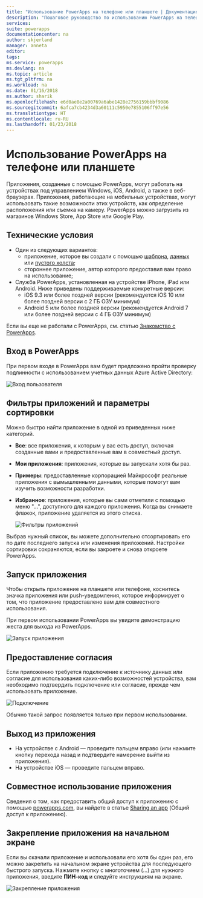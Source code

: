 ```yaml
---
title: "Использование PowerApps на телефоне или планшете | Документация Майкрософт"
description: "Пошаговое руководство по использованию PowerApps на телефонах и планшетах"
services: 
suite: powerapps
documentationcenter: na
author: skjerland
manager: anneta
editor: 
tags: 
ms.service: powerapps
ms.devlang: na
ms.topic: article
ms.tgt_pltfrm: na
ms.workload: na
ms.date: 01/16/2018
ms.author: sharik
ms.openlocfilehash: e6d0ae8e2a00769a6abe1428e2756159bbbf9086
ms.sourcegitcommit: 6afca7cb4234d3a60111c5950e7855106ff97e56
ms.translationtype: HT
ms.contentlocale: ru-RU
ms.lasthandoff: 01/23/2018
---
```

# <a name="use-powerapps-on-a-phone-or-a-tablet"></a>Использование PowerApps на телефоне или планшете
Приложения, созданные с помощью PowerApps, могут работать на устройствах под управлением Windows, iOS, Android, а также в веб-браузерах. Приложения, работающие на мобильных устройствах, могут использовать такие возможности этих устройств, как определение расположения или съемка на камеру. PowerApps можно загрузить из магазинов Windows Store, App Store или Google Play.

## <a name="prerequisites"></a>Технические условия
* Один из следующих вариантов:
  * приложение, которое вы создали с помощью [шаблона](get-started-test-drive.md), [данных](get-started-create-from-data.md) или [пустого холста](get-started-create-from-blank.md);
  * стороннее приложение, автор которого предоставил вам право на использование;
* Служба PowerApps, установленная на устройстве iPhone, iPad или Android. Ниже приведены поддерживаемые конкретные версии:  
  * iOS 9.3 или более поздней версии (рекомендуется iOS 10 или более поздней версии с 2 ГБ ОЗУ минимум)
  * Android 5 или более поздней версии (рекомендуется Android 7 или более поздней версии с 4 ГБ ОЗУ минимум)

Если вы еще не работали с PowerApps, см. статью [Знакомство с PowerApps](getting-started.md).

## <a name="sign-in-to-powerapps"></a>Вход в PowerApps
При первом входе в PowerApps вам будет предложено пройти проверку подлинности с использованием учетных данных Azure Active Directory:  

![Вход пользователя](./media/run-app-client/run-client-login.png)

## <a name="app-filters-and-sorting-options"></a>Фильтры приложений и параметры сортировки
Можно быстро найти приложение в одной из приведенных ниже категорий.

* **Все**: все приложения, к которым у вас есть доступ, включая созданные вами и предоставленные вам в совместный доступ.
* **Мои приложения**: приложения, которые вы запускали хотя бы раз.
* **Примеры**: предоставленные корпорацией Майкрософт реальные приложения с вымышленными данными, которые помогут вам изучить возможности разработки.
* **Избранное**: приложения, которые вы сами отметили с помощью меню "...", доступного для каждого приложения. Когда вы снимаете флажок, приложение удаляется из этого списка.

    ![Фильтры приложений](./media/run-app-client/run-client-applist.png)

Выбрав нужный список, вы можете дополнительно отсортировать его по дате последнего запуска или изменения приложений. Настройки сортировки сохраняются, если вы закроете и снова откроете PowerApps.  

## <a name="open-an-app"></a>Запуск приложения
Чтобы открыть приложение на планшете или телефоне, коснитесь значка приложения или push-уведомления, которое информирует о том, что приложение предоставлено вам для совместного использования.

При первом использовании PowerApps вы увидите демонстрацию жеста для выхода из PowerApps.

![Запуск приложения](./media/run-app-client/run-client-app.png)

## <a name="give-consent"></a>Предоставление согласия
Если приложению требуется подключение к источнику данных или согласие для использования каких-либо возможностей устройства, вам необходимо подтвердить подключение или согласие, прежде чем использовать приложение.  

![Подключение](./media/run-app-client/app-connection.png)

Обычно такой запрос появляется только при первом использовании.

## <a name="exit-the-app"></a>Выход из приложения
* На устройстве с Android — проведите пальцем вправо (или нажмите кнопку перехода назад и подтвердите намерение выйти из приложения).
* На устройстве iOS — проведите пальцем вправо.

## <a name="share-the-app"></a>Совместное использование приложения
Сведения о том, как предоставить общий доступ к приложению с помощью [powerapps.com](https://web.powerapps.com), вы найдете в статье [Sharing an app](share-app.md) (Общий доступ к приложению).

## <a name="pin-an-app-to-the-home-screen"></a>Закрепление приложения на начальном экране
Если вы скачали приложение и использовали его хотя бы один раз, его можно закрепить на начальном экране устройства для последующего быстрого запуска. Нажмите кнопку с многоточием (...) для нужного приложения, введите **ПИН-код** и следуйте инструкциям на экране.

![Закрепление приложения](./media/run-app-client/run-client-pin.png)
